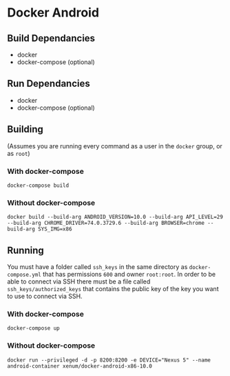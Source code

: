 # Docker Android

## Build Dependancies
- docker
- docker-compose (optional)

## Run Dependancies
- docker
- docker-compose (optional)

## Building
(Assumes you are running every command as a user in the `docker` group, or as `root`)

###  With docker-compose
`docker-compose build`

### Without docker-compose
`docker build --build-arg ANDROID_VERSION=10.0 --build-arg API_LEVEL=29 --build-arg CHROME_DRIVER=74.0.3729.6 --build-arg BROWSER=chrome --build-arg SYS_IMG=x86`

## Running
You must have a folder called `ssh_keys` in the same directory as `docker-compose.yml` that has permissions `600` and owner `root:root`. In order to be able to connect via SSH there must be a file called `ssh_keys/authorized_keys` that contains the public key of the key you want to use to connect via SSH.

### With docker-compose
`docker-compose up`

### Without docker-compose
`docker run --privileged -d -p 8200:8200 -e DEVICE="Nexus 5" --name android-container xenum/docker-android-x86-10.0`

